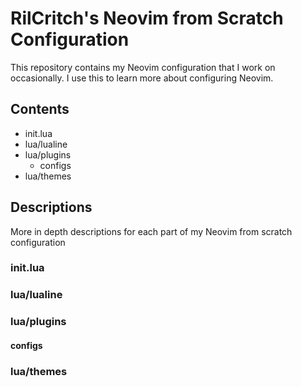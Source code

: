 # RilCritch's Neovim from Scratch Configuration
This repository contains my Neovim configuration that I work on occasionally. I use this to learn more about configuring Neovim.
## Contents
- init.lua
- lua/lualine
- lua/plugins
    - configs
- lua/themes
## Descriptions
More in depth descriptions for each part of my Neovim from scratch configuration
### init.lua
### lua/lualine
### lua/plugins
#### configs
### lua/themes

<!--- vim options
vim:fileencoding=utf-8:shiftwidth=4:tabstop=4
--->
